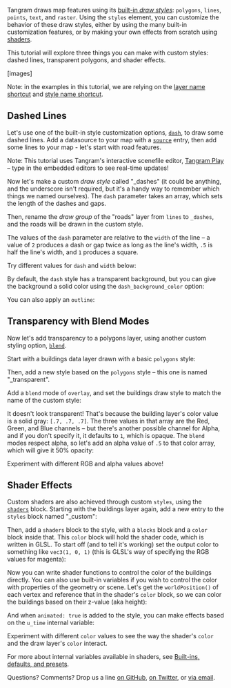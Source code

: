 <script>
function elementIntersectsViewport (el) {
  var top = el.offsetTop;
  var height = el.offsetHeight;

  while(el.offsetParent) {
    el = el.offsetParent;
    top += el.offsetTop;
  }

  return (
    top < (window.pageYOffset + window.innerHeight) &&
    (top + height) > window.pageYOffset
  );
}

function hide(el) {
    iframe = el.getElementsByTagName("iframe")[0];
    if (typeof iframe != "undefined") {
        try {
            if (typeof iframe.contentWindow.scene != 'undefined') {
                // make a new blob from the codemirror code
                var blob = new Blob([iframe.contentWindow.editor.getValue()], {type: "text/plain"});
                // make an objectURL from the blob and save that to the parent div
                el.setAttribute("code", window.URL.createObjectURL(blob));
                // console.log('saved', el.getAttribute("code"))
                el.removeChild(iframe);
            }
        }
        catch(e) {
            console.log(e);
            el.removeChild(iframe);
        }
    }
}
function show(el) {
    if (typeof el != 'undefined') {
        iframe = el.getElementsByTagName("iframe")[0];
        if (typeof iframe == "undefined") {

            // create a new iframe
            iframe = document.createElement("iframe");
            iframe.classList.add("demoframe");
            var source = '';
            el.appendChild(iframe);

            // get the source if it has been set
            if (typeof el.getAttribute("source") != 'undefined') {
                // get the source
                source = el.getAttribute("source");
                if (el.getAttribute("code") !='' && el.getAttribute("code") !='null') {
                    // get source from the previously-saved blobURL
                    var code = el.getAttribute("code");
                    iframe.src = replaceUrlParam(el.getAttribute("source"), "scene", code);
                } else {
                    iframe.src = source;
                }
            }
        }
    }
}

function replaceUrlParam(url, paramName, paramValue){
    // from http://stackoverflow.com/questions/7171099/how-to-replace-url-parameter-with-javascript-jquery
    if(paramValue == null)
        paramValue = '';
    var pattern = new RegExp('\\b('+paramName+'=).*?(&|$)')
    if(url.search(pattern)>=0){
        return url.replace(pattern,'$1' + paramValue + '$2');
    }
    return url + (url.indexOf('?')>0 ? '&' : '?') + paramName + '=' + paramValue 
}


// check visibility every half-second, hide off-screen demos to go easy on the GPU
setInterval( function() {
    var elements = document.getElementsByClassName("demo-wrapper");
    for (var i=0; i < elements.length; i++) {
        el = elements[i];
        if (elementIntersectsViewport(el) || (i == 0 && window.pageYOffset < 500)) {
            show(el);
            // show the next two iframes as well
            show(elements[i+1]);
            show(elements[i+2]);
            for (var j=0; j < elements.length; j++) {
                // don't hide the previous one, the current one, or the next two
                if (j != i && j != i-1 && j != i+1 && j != i+2) {
                    hide(elements[j]);
                }
            }
            break;
        }
    }
}, 500);
</script>
<style>
.demo {
    margin: 1em 0;
    width: 100%;
    height: 350px;
}
.demoframe {
    border: 0px;
    margin: 0;
    height: 100%;
    width: 100%;
}
</style>

Tangram draws map features using its [built-in _draw styles_](https://mapzen.com/documentation/tangram/Styles-Overview/): `polygons`, `lines`, `points`, `text`, and `raster`. Using the `styles` element, you can customize the behavior of these draw styles, either by using the many built-in customization features, or by making your own effects from scratch using [shaders](https://mapzen.com/documentation/tangram/shaders/).

This tutorial will explore three things you can make with custom styles: dashed lines, transparent polygons, and shader effects.

[images]

Note: in the examples in this tutorial, we are relying on the [layer name shortcut](https://mapzen.com/documentation/tangram/Filters-Overview/#layer-name-shortcut) and [style name shortcut](https://mapzen.com/documentation/tangram/Styles-Overview.md#using-styles).

## Dashed Lines

Let's use one of the built-in style customization options, [`dash`](https://mapzen.com/documentation/tangram/styles#dash), to draw some dashed lines. Add a datasource to your map with a [`source`](https://mapzen.com/documentation/tangram/source) entry, then add some lines to your map - let's start with road features.

Note: This tutorial uses Tangram's interactive scenefile editor, [Tangram Play](https://mapzen.com/tangram/play/) – type in the embedded editors to see real-time updates!

<div class="demo-wrapper" id="demo0" code="" source="https://precog.mapzen.com/tangrams/tangram-play/master/embed/?go=👌&scene=https://tangrams.github.io/tangram-docs/tutorials/custom/custom1.yaml#16.50417/40.78070/-73.96085"></div>

Now let's make a custom _draw style_ called "_dashes" (it could be anything, and the underscore isn't required, but it's a handy way to remember which things we named ourselves). The `dash` parameter takes an array, which sets the length of the dashes and gaps.

<div class="demo-wrapper" id="demo1" code="" source="https://precog.mapzen.com/tangrams/tangram-play/master/embed/?go=👌&scene=https://tangrams.github.io/tangram-docs/tutorials/custom/custom2.yaml#16.50417/40.78070/-73.96085"></div>

Then, rename the _draw group_ of the "roads" layer from `lines` to `_dashes`, and the roads will be drawn in the custom style.

The values of the `dash` parameter are relative to the `width` of the line – a value of `2` produces a dash or gap twice as long as the line's width, `.5` is half the line's width, and `1` produces a square.

Try different values for `dash` and `width` below:

<div class="demo-wrapper" id="demo3" code="" source="https://precog.mapzen.com/tangrams/tangram-play/master/embed/?go=👌&scene=https://tangrams.github.io/tangram-docs/tutorials/custom/custom3.yaml#16.50417/40.78070/-73.96085"></div>

By default, the `dash` style has a transparent background, but you can give the background a solid color using the `dash_background_color` option:

<div class="demo-wrapper" id="demo4" code="" source="https://precog.mapzen.com/tangrams/tangram-play/master/embed/?go=👌&scene=https://tangrams.github.io/tangram-docs/tutorials/custom/custom4.yaml#16.50417/40.78070/-73.96085"></div>

You can also apply an `outline`:

<div class="demo-wrapper" id="demo5" code="" source="https://precog.mapzen.com/tangrams/tangram-play/master/embed/?go=👌&scene=https://tangrams.github.io/tangram-docs/tutorials/custom/custom5.yaml#16.50417/40.78070/-73.96085"></div>

## Transparency with Blend Modes

Now let's add transparency to a polygons layer, using another custom styling option, [`blend`](https://mapzen.com/documentation/tangram/styles/#blend).

Start with a buildings data layer drawn with a basic `polygons` style:

<div class="demo-wrapper" id="demo6" code="" source="https://precog.mapzen.com/tangrams/tangram-play/master/embed/?go=👌&scene=https://tangrams.github.io/tangram-docs/tutorials/custom/custom6.yaml#17/40.76442/-73.98058"></div>

Then, add a new style based on the `polygons` style – this one is named "_transparent".

<div class="demo-wrapper" id="demo7" code="" source="https://precog.mapzen.com/tangrams/tangram-play/master/embed/?go=👌&scene=https://tangrams.github.io/tangram-docs/tutorials/custom/custom7.yaml#17/40.76442/-73.98058"></div>

Add a `blend` mode of `overlay`, and set the buildings draw style to match the name of the custom style:

<div class="demo-wrapper" id="demo8" code="" source="https://precog.mapzen.com/tangrams/tangram-play/master/embed/?go=👌&scene=https://tangrams.github.io/tangram-docs/tutorials/custom/custom8.yaml#17/40.76442/-73.98058"></div>

It doesn't look transparent! That's because the building layer's color value is a solid gray: `[.7, .7, .7]`. The three values in that array are the Red, Green, and Blue channels – but there's another possible channel for Alpha, and if you don't specify it, it defaults to `1`, which is opaque. The `blend` modes respect alpha, so let's add an alpha value of `.5` to that color array, which will give it 50% opacity:

<div class="demo-wrapper" id="demo9" code="" source="https://precog.mapzen.com/tangrams/tangram-play/master/embed/?go=👌&scene=https://tangrams.github.io/tangram-docs/tutorials/custom/custom9.yaml#17/40.76442/-73.98058"></div>

Experiment with different RGB and alpha values above!

## Shader Effects

Custom shaders are also achieved through custom `styles`, using the [`shaders`](https://mapzen.com/documentation/tangram/shaders/#shaders) block. Starting with the buildings layer again, add a new entry to the `styles` block named "_custom":

<div class="demo-wrapper" id="demo10" code="" source="https://precog.mapzen.com/tangrams/tangram-play/master/embed/?go=👌&scene=https://tangrams.github.io/tangram-docs/tutorials/custom/custom10.yaml#17/40.76442/-73.98058"></div>

Then, add a `shaders` block to the style, with a `blocks` block and a `color` block inside that. This `color` block will hold the shader code, which is written in GLSL. To start off (and to tell it's working) set the output color to something like `vec3(1, 0, 1)` (this is GLSL's way of specifying the RGB values for magenta):

<div class="demo-wrapper" id="demo11" code="" source="https://precog.mapzen.com/tangrams/tangram-play/master/embed/?go=👌&scene=https://tangrams.github.io/tangram-docs/tutorials/custom/custom11.yaml#17/40.76442/-73.98058"></div>

Now you can write shader functions to control the color of the buildings directly. You can also use built-in variables if you wish to control the color with properties of the geometry or scene. Let's get the `worldPosition()` of each vertex and reference that in the shader's `color` block, so we can color the buildings based on their z-value (aka height):

<div class="demo-wrapper" id="demo12" code="" source="https://precog.mapzen.com/tangrams/tangram-play/master/embed/?go=👌&scene=https://tangrams.github.io/tangram-docs/tutorials/custom/custom12.yaml#17/40.76442/-73.98058"></div>

And when `animated: true` is added to the style, you can make effects based on the `u_time` internal variable:

<div class="demo-wrapper" id="demo13" code="" source="https://precog.mapzen.com/tangrams/tangram-play/master/embed/?go=👌&scene=https://tangrams.github.io/tangram-docs/tutorials/custom/custom13.yaml#17/40.76442/-73.98058"></div>

Experiment with different `color` values to see the way the shader's `color` and the draw layer's `color` interact.

For more about internal variables available in shaders, see [Built-ins, defaults, and presets](shaders.md#built-ins-defaults-and-presets).

Questions? Comments? Drop us a line [on GitHub](http://github.com/tangrams/tangram/issues), [on Twitter](http://twitter.com/tangramjs), or [via email](mailto:tangram@mapzen.com).
